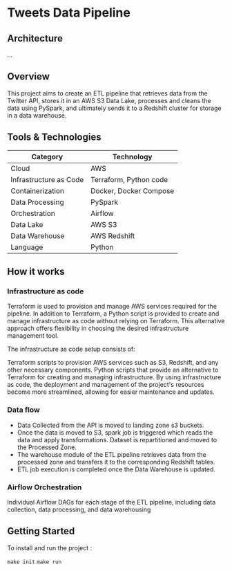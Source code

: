 # Tweets Data Pipeline

## Architecture
... 

## Overview

This project aims to create an ETL pipeline that retrieves data from the Twitter API, stores it in an AWS S3 Data Lake, processes and cleans the data using PySpark, and ultimately sends it to a Redshift cluster for storage in a data warehouse.

## Tools & Technologies

| Category                | Technology                 |
|-------------------------|----------------------------|
| Cloud                   | AWS                        |
| Infrastructure as Code  | Terraform, Python code     |
| Containerization        | Docker, Docker Compose     |
| Data Processing         | PySpark                    |
| Orchestration           | Airflow                    |
| Data Lake               | AWS S3                     |
| Data Warehouse          | AWS Redshift               |
| Language                | Python                     |



## How it works 

### Infrastructure as code 

Terraform is used to provision and manage AWS services required for the pipeline. In addition to Terraform, a Python script is provided to create and manage infrastructure as code without relying on Terraform. This alternative approach offers flexibility in choosing the desired infrastructure management tool.

The infrastructure as code setup consists of:

Terraform scripts to provision AWS services such as S3, Redshift, and any other necessary components.
Python scripts that provide an alternative to Terraform for creating and managing infrastructure.
By using infrastructure as code, the deployment and management of the project's resources become more streamlined, allowing for easier maintenance and updates.

### Data flow 
- Data Collected from the API is moved to landing zone s3 buckets.
- Once the data is moved to S3, spark job is triggered which reads the data and apply transformations. Dataset is repartitioned and moved to the Processed Zone. 
- The warehouse module of the ETL pipeline retrieves data from the processed zone and transfers it to the corresponding Redshift tables.
- ETL job execution is completed once the Data Warehouse is updated.

### Airflow Orchestration
Individual Airflow DAGs for each stage of the ETL pipeline, including data collection, data processing, and data warehousing

## Getting Started
To install and run the project : 

`make init`
`make run`
